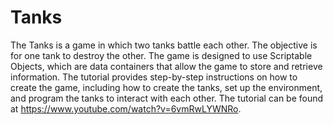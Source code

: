 # Tanks
The Tanks is a game in which two tanks battle each other. The objective is for one tank to destroy the other. The game is designed to use Scriptable Objects, which are data containers that allow the game to store and retrieve information. The tutorial provides step-by-step instructions on how to create the game, including how to create the tanks, set up the environment, and program the tanks to interact with each other.
The tutorial can be found at https://www.youtube.com/watch?v=6vmRwLYWNRo.
